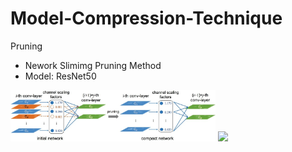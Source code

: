 # Model-Compression-Technique
Pruning
- Nework Slimimg Pruning Method
- Model: ResNet50
 <img src="pruning/ref/network_slimimg.jpg" width="65%">
 <img src="pruning/ref/network_slimimg.gif" width="35%">

